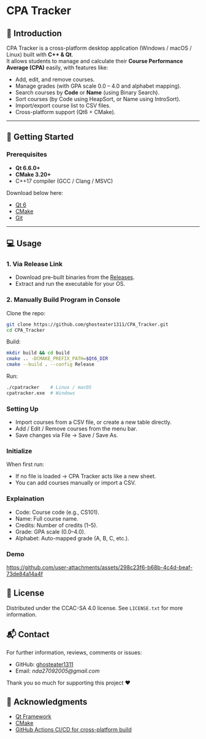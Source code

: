 # CPA Tracker

## 📌 Introduction
CPA Tracker is a cross-platform desktop application (Windows / macOS / Linux) built with **C++ & Qt**.  
It allows students to manage and calculate their **Course Performance Average (CPA)** easily, with features like:
- Add, edit, and remove courses.
- Manage grades (with GPA scale 0.0 – 4.0 and alphabet mapping).
- Search courses by **Code** or **Name** (using Binary Search).
- Sort courses (by Code using HeapSort, or Name using IntroSort).
- Import/export course list to CSV files.
- Cross-platform support (Qt6 + CMake).

---

## 🚀 Getting Started

### Prerequisites
- **Qt 6.6.0+**
- **CMake 3.20+**
- C++17 compiler (GCC / Clang / MSVC)

Download below here:
- [Qt 6](https://www.qt.io/download)
- [CMake](https://cmake.org/download/)
- [Git](https://git-scm.com/)

---

## 💻 Usage

### 1. Via Release Link
- Download pre-built binaries from the [Releases](https://github.com/ghosteater1311/CPA_Tracker/releases).
- Extract and run the executable for your OS.

### 2. Manually Build Program in Console
Clone the repo:
```sh
git clone https://github.com/ghosteater1311/CPA_Tracker.git
cd CPA_Tracker
```

Build:
```sh
mkdir build && cd build
cmake .. -DCMAKE_PREFIX_PATH=$Qt6_DIR
cmake --build . --config Release
```

Run:
```sh
./cpatracker    # Linux / macOS
cpatracker.exe  # Windows
```

### Setting Up
* Import courses from a CSV file, or create a new table directly.
* Add / Edit / Remove courses from the menu bar.
* Save changes via File → Save / Save As.

### Initialize 
When first run:
* If no file is loaded → CPA Tracker acts like a new sheet.
* You can add courses manually or import a CSV.

### Explaination
* Code: Course code (e.g., CS101).
* Name: Full course name.
* Credits: Number of credits (1–5).
* Grade: GPA scale (0.0–4.0).
* Alphabet: Auto-mapped grade (A, B, C, etc.).

### Demo

https://github.com/user-attachments/assets/298c23f6-b68b-4c4d-beaf-73de84a14a4f


<!-- LICENSE -->
## 📜 License
Distributed under the CCAC-SA 4.0 license. 
See `LICENSE.txt` for more information.

<!-- CONTACT -->
## 📬 Contact
For further information, reviews, comments or issues:
* GitHub: [ghosteater1311](https://github.com/ghosteater1311)
* Email: _nda27092005@gmail.com_

Thank you so much for supporting this project ❤️

<!-- ACKNOWLEDGMENTS -->
## 🙏 Acknowledgments
* [Qt Framework](https://www.qt.io/)
* [CMake](https://cmake.org/)
* [GitHub Actions CI/CD for cross-platform build](https://github.com/features/actions)
